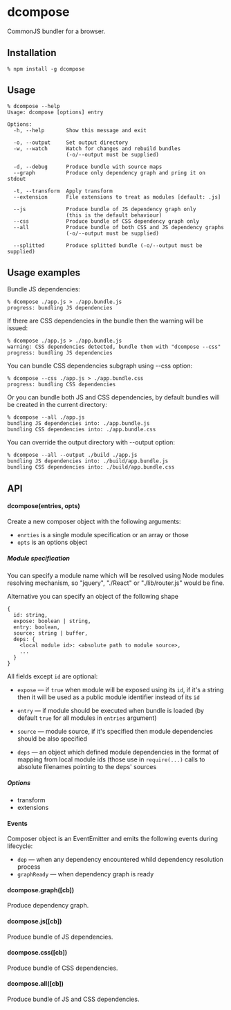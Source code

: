 # dcompose

CommonJS bundler for a browser.

## Installation

    % npm install -g dcompose

## Usage

    % dcompose --help
    Usage: dcompose [options] entry

    Options:
      -h, --help       Show this message and exit

      -o, --output     Set output directory
      -w, --watch      Watch for changes and rebuild bundles
                       (-o/--output must be supplied)

      -d, --debug      Produce bundle with source maps
      --graph          Produce only dependency graph and pring it on stdout

      -t, --transform  Apply transform
      --extension      File extensions to treat as modules [default: .js]

      --js             Produce bundle of JS dependency graph only
                       (this is the default behaviour)
      --css            Produce bundle of CSS dependency graph only
      --all            Produce bundle of both CSS and JS dependency graphs
                       (-o/--output must be supplied)

      --splitted       Produce splitted bundle (-o/--output must be supplied)

## Usage examples

Bundle JS dependencies:

    % dcompose ./app.js > ./app.bundle.js
    progress: bundling JS dependencies

If there are CSS dependencies in the bundle then the warning will be issued:

    % dcompose ./app.js > ./app.bundle.js
    warning: CSS dependencies detected, bundle them with "dcompose --css"
    progress: bundling JS dependencies

You can bundle CSS dependencies subgraph using --css option:

    % dcompose --css ./app.js > ./app.bundle.css
    progress: bundling CSS dependencies

Or you can bundle both JS and CSS dependencies, by default bundles will be
created in the current directory:

    % dcompose --all ./app.js
    bundling JS dependencies into: ./app.bundle.js
    bundling CSS dependencies into: ./app.bundle.css

You can override the output directory with --output option:

    % dcompose --all --output ./build ./app.js
    bundling JS dependencies into: ./build/app.bundle.js
    bundling CSS dependencies into: ./build/app.bundle.css

## API

#### dcompose(entries, opts)

Create a new composer object with the following arguments:

  * `enrties` is a single module specification or an array or those
  * `opts` is an options object

##### Module specification

You can specify a module name which will be resolved using Node modules
resolving mechanism, so "jquery", "./React" or "./lib/router.js" would be
fine.

Alternative you can specify an object of the following shape

    {
      id: string,
      expose: boolean | string,
      entry: boolean,
      source: string | buffer,
      deps: {
        <local module id>: <absolute path to module source>,
        ...
      }
    }

All fields except `id` are optional:

  * `expose` — if `true` when module will be exposed using its `id`, if it's a
    string then it will be used as a public module identifier instead of its
    `id`

  * `entry` — if module should be executed when bundle is loaded (by default
    `true` for all modules in `entries` argument)

  * `source` — module source, if it's specified then module dependencies should
    be also specified

  * `deps` — an object which defined module dependencies in the format of
    mapping from local module ids (those use in `require(...)` calls to absolute
    filenames pointing to the deps' sources

##### Options

  * transform
  * extensions

#### Events

Composer object is an EventEmitter and emits the following events during
lifecycle:

  * `dep` — when any dependency encountered whild dependency resolution process
  * `graphReady` — when dependency graph is ready

#### dcompose.graph([cb])

Produce dependency graph.

#### dcompose.js([cb])

Produce bundle of JS dependencies.

#### dcompose.css([cb])

Produce bundle of CSS dependencies.

#### dcompose.all([cb])

Produce bundle of JS and CSS dependencies.
